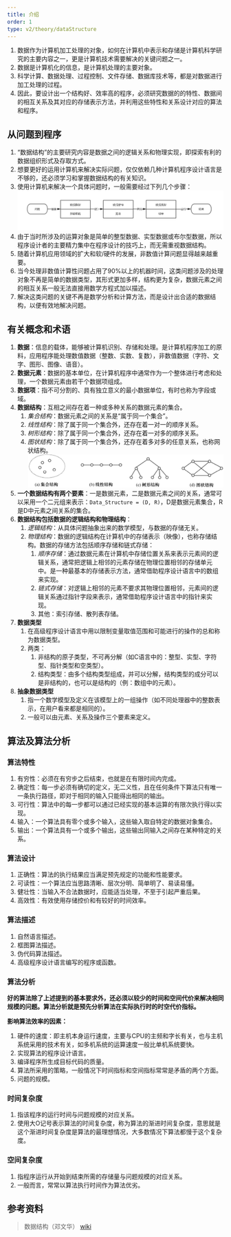 ```yaml
---
title: 介绍
order: 1
type: v2/theory/dataStructure
---
```


1. 数据作为计算机加工处理的对象，如何在计算机中表示和存储是计算机科学研究的主要内容之一，更是计算机技术需要解决的关键问题之一。
2. 数据是计算机化的信息，是计算机处理的主要对象。
3. 科学计算、数据处理、过程控制、文件存储、数据库技术等，都是对数据进行加工处理的过程。
4. 因此，要设计出一个结构好、效率高的程序，必须研究数据的的特性、数据间的相互关系及其对应的存储表示方法，并利用这些特性和关系设计对应的算法和程序。

## 从问题到程序

1. “数据结构”的主要研究内容是数据之间的逻辑关系和物理实现，即探索有利的数据组织形式及存取方式。
2. 想要更好的运用计算机来解决实际问题，仅仅依赖几种计算机程序设计语言是不够的，还必须学习和掌握数据结构的有关知识。
3. 使用计算机来解决一个具体问题时，一般需要经过下列几个步骤：
![question2result](./images/question2result.png)
4. 由于当时所涉及的运算对象是简单的整型数据、实型数据或布尔型数据，所以程序设计者的主要精力集中在程序设计的技巧上，而无需重视数据结构。
5. 随着计算机应用领域的扩大和软/硬件的发展，非数值计算问题显得越来越重要。
6. 当今处理非数值计算性问题占用了90%以上的机器时间，这类问题涉及的处理对象不再是简单的数据类型，其形式更加多样，结构更为复杂，数据元素之间的相互关系一般无法直接用数学方程式加以描述。
7. 解决这类问题的关键不再是数学分析和计算方法，而是设计出合适的数据结构，以便有效地解决问题。

## 有关概念和术语

1. **数据**：信息的载体，能够被计算机识别、存储和处理。是计算机程序加工的原料，应用程序能处理数值数据（整数、实数、复数），非数值数据（字符、文字、图形、图像、语音）。
2. **数据元素**：数据的基本单位，在计算机程序中通常作为一个整体进行考虑和处理，一个数据元素由若干个数据项组成。
3. **数据项**：指不可分割的、具有独立意义的最小数据单位，有时也称为字段或域。
4. **数据结构**：互相之间存在着一种或多种关系的数据元素的集合。
	1. *集合结构*：数据元素之间的关系是“属于同一个集合”。
	2. *线性结构*：除了属于同一个集合外，还存在着一对一的顺序关系。
	3. *树形结构*：除了属于同一个集合外，还存在着一对多的顺序关系。
	4. *图状结构*：除了属于同一个集合外，还存在着多对多的任意关系，也称网状结构。
	![数据结构类型](./images/data-type.png)
5. **一个数据结构有两个要素**：一是数据元素，二是数据元素之间的关系，通常可以采用一个二元组来表示：`Data_Structure = (D, R)`，D是数据元素集合，R是D中元素之间关系的集合。
6. **数据结构包括数据的逻辑结构和物理结构**：
	1. *逻辑结构*：从具体问题抽象出来的数学模型，与数据的存储无关。
	2. *物理结构*：数据的逻辑结构在计算机中的存储表示（映像），也称存储结构。数据的存储方法包括顺序存储和链式存储：
		1. *顺序存储*：通过数据元素在计算机中存储位置关系来表示元素间的逻辑关系，通常把逻辑上相邻的元素存储在物理位置相邻的存储单元中。是一种最基本的存储表示方法，通常借助程序设计语言中的数组来实现。
		2. *链式存储*：对逻辑上相邻的元素不要求其物理位置相邻，元素间的逻辑关系通过指针字段来表示，通常借助程序设计语言中的指针来实现。
		3. 其他：索引存储、散列表存储。
7. **数据类型**
	1. 在高级程序设计语言中用以限制变量取值范围和可能进行的操作的总和称为数据类型。
	2. 两类：
		1. 非结构的原子类型，不可再分解（如C语言中的：整型、实型、字符型、指针类型和空类型）。
		2. 结构类型：由多个结构类型组成，并可以分解，结构类型的成分可以是非结构的，也可以是结构的（例：数组中的元素）。
8. **抽象数据类型**
	1. 指一个数学模型及定义在该模型上的一组操作（如不同处理器中的整数表示，在用户看来都是相同的）。
	2. 一般可以由元素、关系及操作三个要素来定义。

## 算法及算法分析

### 算法特性

1. 有穷性：必须在有穷步之后结束，也就是在有限时间内完成。
2. 确定性：每一步必须有确切的定义，无二义性，且在任何条件下算法只有唯一一条执行路径，即对于相同的输入只能得出相同的输出。
3. 可行性：算法中的每一步都可以通过已经实现的基本运算的有限次执行得以实现。
4. 输入：一个算法具有零个或多个输入，这些输入取自特定的数据对象集合。
5. 输出：一个算法具有一个或多个输出，这些输出同输入之间存在某种特定的关系。

### 算法设计

1. 正确性：算法的执行结果应当满足预先规定的功能和性能要求。
2. 可读性：一个算法应当思路清晰、层次分明、简单明了、易读易懂。
3. 健壮性：当输入不合法数据时，应能适当处理，不至于引起严重后果。
4. 高效性：有效使用存储控价和有较好的时间效率。

### 算法描述

1. 自然语言描述。
2. 框图算法描述。
3. 伪代码算法描述。
4. 高级程序设计语言编写的程序或函数。

### 算法分析

**好的算法除了上述提到的基本要求外，还必须以较少的时间和空间代价来解决相同规模的问题。算法分析就是预先分析算法在实际执行时的时空代价指标。**

**影响算法效率的因素：**
1. 硬件的速度：即主机本身运行速度，主要与CPU的主频和字长有关，也与主机系统采用的技术有关，如多机系统的运算速度一般比单机系统要快。
2. 实现算法的程序设计语言。
3. 编译程序所生成目标代码的质量。
4. 算法所采用的策略，一般情况下时间指标和空间指标常常是矛盾的两个方面。
5. 问题的规模。

### 时间复杂度

1. 指该程序的运行时间与问题规模的对应关系。
2. 使用大O记号表示算法的时间复杂度，称为算法的渐进时间复杂度，意思就是这个渐进时间复杂度是算法的最理想情况，大多数情况下算法都慢于这个复杂度。

### 空间复杂度

1. 指程序运行从开始到结束所需的存储量与问题规模的对应关系。
2. 一般而言，常常以算法执行时间作为算法优劣。

## 参考资料

> 数据结构（邓文华）
> [wiki](https://zh.wikipedia.org/wiki/%E6%95%B0%E6%8D%AE%E7%BB%93%E6%9E%84)